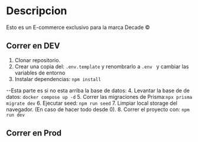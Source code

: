 # Descripcion 

Esto es un E-commerce exclusivo para la marca Decade ©


## Correr en DEV

1. Clonar repositorio.
2. Crear una copia del: ```.env.template``` y renombrarlo a ```.env ``` y cambiar las variables de entorno
3. Instalar dependencias: ```npm install```

--Esta parte es si no esta arriba la base de datos:
4. Levantar la base de de datos: ```docker compose up -d```
5. Correr las migraciones de Prisma:```npx prisma migrate dev```
6. Ejecutar seed: ```npm run seed```
7. Limpiar local storage del navegador. (En caso de hacer todo desde 0).
8. Correr el proyecto con: ```npm run dev```



## Correr en Prod


